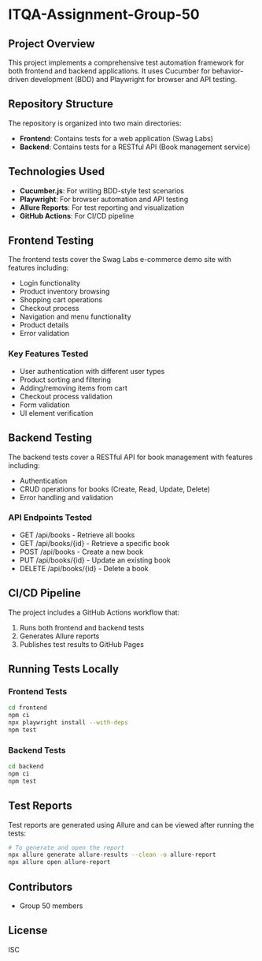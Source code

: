 # ITQA-Assignment-Group-50

## Project Overview

This project implements a comprehensive test automation framework for both frontend and backend applications. It uses Cucumber for behavior-driven development (BDD) and Playwright for browser and API testing.

## Repository Structure

The repository is organized into two main directories:

- **Frontend**: Contains tests for a web application (Swag Labs)
- **Backend**: Contains tests for a RESTful API (Book management service)

## Technologies Used

- **Cucumber.js**: For writing BDD-style test scenarios
- **Playwright**: For browser automation and API testing
- **Allure Reports**: For test reporting and visualization
- **GitHub Actions**: For CI/CD pipeline

## Frontend Testing

The frontend tests cover the Swag Labs e-commerce demo site with features including:

- Login functionality
- Product inventory browsing
- Shopping cart operations
- Checkout process
- Navigation and menu functionality
- Product details
- Error validation

### Key Features Tested

- User authentication with different user types
- Product sorting and filtering
- Adding/removing items from cart
- Checkout process validation
- Form validation
- UI element verification

## Backend Testing

The backend tests cover a RESTful API for book management with features including:

- Authentication
- CRUD operations for books (Create, Read, Update, Delete)
- Error handling and validation

### API Endpoints Tested

- GET /api/books - Retrieve all books
- GET /api/books/{id} - Retrieve a specific book
- POST /api/books - Create a new book
- PUT /api/books/{id} - Update an existing book
- DELETE /api/books/{id} - Delete a book

## CI/CD Pipeline

The project includes a GitHub Actions workflow that:

1. Runs both frontend and backend tests
2. Generates Allure reports
3. Publishes test results to GitHub Pages

## Running Tests Locally

### Frontend Tests

```bash
cd frontend
npm ci
npx playwright install --with-deps
npm test
```

### Backend Tests

```bash
cd backend
npm ci
npm test
```

## Test Reports

Test reports are generated using Allure and can be viewed after running the tests:

```bash
# To generate and open the report
npx allure generate allure-results --clean -o allure-report
npx allure open allure-report
```

## Contributors

- Group 50 members

## License

ISC

